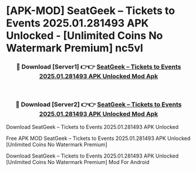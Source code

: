 # [APK-MOD] SeatGeek – Tickets to Events 2025.01.281493 APK Unlocked - [Unlimited Coins No Watermark Premium] nc5vl



<div align="center">
<h3>🔴 Download [Server1] 👉👉 <a href="https://momento.my/?title=SeatGeek_–_Tickets_to_Events_2025.01.281493_APK_Unlocked">SeatGeek – Tickets to Events 2025.01.281493 APK Unlocked Mod Apk</a></h3><br>

<h3>🔴 Download [Server2] 👉👉 <a href="https://momento.my/?title=SeatGeek_–_Tickets_to_Events_2025.01.281493_APK_Unlocked">SeatGeek – Tickets to Events 2025.01.281493 APK Unlocked Mod Apk</a></h3>
</div>



Download SeatGeek – Tickets to Events 2025.01.281493 APK Unlocked 

Free APK MOD SeatGeek – Tickets to Events 2025.01.281493 APK Unlocked [Unlimited Coins No Watermark Premium]

Download SeatGeek – Tickets to Events 2025.01.281493 APK Unlocked [Unlimited Coins No Watermark Premium] Mod For Android
